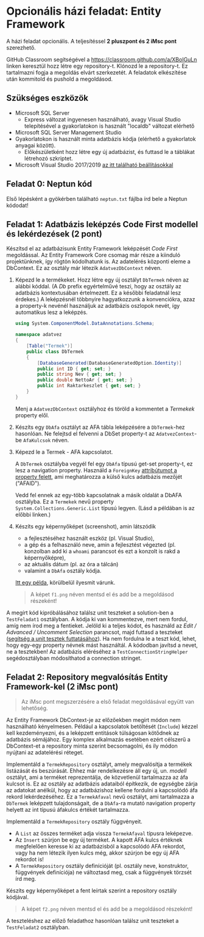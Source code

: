 # Opcionális házi feladat: Entity Framework

A házi feladat opcionális. A teljesítéssel **2 pluszpont és 2 iMsc pont** szerezhető.

GitHub Classroom segítségével a <https://classroom.github.com/a/XBoIGuLn> linken keresztül hozz létre egy repository-t. Klónozd le a repository-t. Ez tartalmazni fogja a megoldás elvárt szerkezetét. A feladatok elkészítése után kommitold és pushold a megoldásod.

## Szükséges eszközök

- Microsoft SQL Server
  - Express változat ingyenesen használható, avagy Visual Studio telepítésével a gyakorlatokon is használt "localdb" változat elérhető
- Microsoft SQL Server Management Studio
- Gyakorlatokon is használt minta adatbázis kódja (elérhető a gyakorlatok anyagai között).
  - Előkészületként hozz létre egy új adatbázist, és futtasd le a táblákat létrehozó szkriptet.
- Microsoft Visual Studio 2017/2019 [az itt található beállításokkal](VisualStudio-install.md)

## Feladat 0: Neptun kód

Első lépésként a gyökérben található `neptun.txt` fájlba írd bele a Neptun kódodat!

## Feladat 1: Adatbázis leképzés Code First modellel és lekérdezések (2 pont)

Készítsd el az adatbázisunk Entity Framework leképzését _Code First_ megoldással. Az Entity Framework Core csomag már része a kiinduló projektünknek, így rögtön kódolhatunk is. Az adatelérés központi eleme a DbContext. Ez az osztály már létezik `AdatvezDbContext` néven.

1. Képezd le a termékeket. Hozz létre egy új osztályt `DbTermek` néven az alábbi kóddal. (A _Db_ prefix egyértelművé teszi, hogy az osztály az adatbázis kontextusában értelmezett. Ez a későbbi feladatnál lesz érdekes.) A leképzésnél többnyire hagyatkozzunk a konvenciókra, azaz a property-k nevénél használjuk az adatbázis oszlopok nevét, így automatikus lesz a leképzés.

   ```C#
   using System.ComponentModel.DataAnnotations.Schema;

   namespace adatvez
   {
       [Table("Termek")]
       public class DbTermek
       {
           [DatabaseGenerated(DatabaseGeneratedOption.Identity)]
           public int ID { get; set; }
           public string Nev { get; set; }
           public double NettoAr { get; set; }
           public int Raktarkeszlet { get; set; }
       }
   }
   ```

   Menj a `AdatvezDbContext` osztályhoz és töröld a kommentet a _Termekek_ property elől.

1. Készíts egy `DbAfa` osztályt az AFA tábla leképzésére a `DbTermek`-hez hasonlóan. Ne felejtsd el felvenni a DbSet property-t az `AdatvezContext`-be `AfaKulcsok` néven.

1. Képezd le a Termek - AFA kapcsolatot.

   A `DbTermek` osztályba vegyél fel egy `DbAfa` típusú get-set property-t, ez lesz a navigation property. Használd a `ForeignKey` [attribútumot a property felett](https://docs.microsoft.com/en-us/ef/core/modeling/relationships#foreignkey), ami meghatározza a külső kulcs adatbázis mezőjét ("AFAID").

   Vedd fel ennek az egy-több kapcsolatnak a másik oldalát a DbAFA osztályba. Ez a `Termekek` nevű property `System.Collections.Generic.List` típusú legyen. (Lásd a példában is az előbbi linken.)

1. Készíts egy képernyőképet (screenshot), amin látszódik

   - a fejlesztéséhez használt eszköz (pl. Visual Studio),
   - a gép és a felhasználó neve, amin a fejlesztést végezted (pl. konzolban add ki a `whoami` parancsot és ezt a konzolt is rakd a képernyőképre),
   - az aktuális dátum (pl. az óra a tálcán)
   - valamint a `DbAfa` osztály kódja.

   [Itt egy példa](img/img-screenshot-pl-vs.png), körülbelül ilyesmit várunk.

   > A képet `f1.png` néven mentsd el és add be a megoldásod részeként!

A megírt kód kipróbálásához találsz unit teszteket a solution-ben a `TestFeladat1` osztályban. A kódja ki van kommentezve, mert nem fordul, amíg nem írod meg a fentieket. Jelöld ki a teljes kódot, és használd az _Edit / Advanced / Uncomment Selection_ parancsot, majd futtasd a teszteket ([segítség a unit tesztek futtatásához](https://docs.microsoft.com/en-us/visualstudio/test/run-unit-tests-with-test-explorer?view=vs-2019)). Ha nem fordulna le a teszt kód, lehet, hogy egy-egy property névnek mást használtál. A kódodban javítsd a nevet, ne a tesztekben! Az adatbázis eléréséhez a `TestConnectionStringHelper` segédosztályban módosíthatod a connection stringet.

## Feladat 2: Repository megvalósítás Entity Framework-kel (2 iMsc pont)

> Az iMsc pont megszerzésére a első feladat megoldásával együtt van lehetőség.

Az Entity Framework DbContext-je az előzőekben megírt módon nem használható kényelmesen. Például a kapcsolatok betöltését (`Include`) kézzel kell kezdeményezni, és a leképzett entitások túlságosan kötődnek az adatbázis sémájához. Egy komplex alkalmazás esetében ezért célszerű a DbContext-et a repository minta szerint becsomagolni, és ily módon nyújtani az adatelérési réteget.

Implementáld a `TermekRepository` osztályt, amely megvalósítja a termékek listázását és beszúrását. Ehhez már rendelkezésre áll egy új, un. _modell_ osztályt, ami a terméket reprezentálja, de közvetlenül tartalmazza az áfa kulcsot is. Ez az osztály az adatbázis adataiból építkezik, de egységbe zárja az adatokat anélkül, hogy az adatbázishoz kellene fordulni a kapcsolódó áfa rekord lekérdezéséhez. Ez a `TermekAfaval` nevű osztályt, ami tartalmazza a `DbTermek` leképzett tulajdonságait, de a `DbAfa`-ra mutató navigation property helyett az int típusú áfakulcs értékét tartalmazza.

Implementáld a `TermekRepository` osztály függvényeit.

- A `List` az összes terméket adja vissza `TermekAfaval` típusra leképezve.
- Az `Insert` szúrjon be egy új terméket. A kapott ÁFA kulcs értéknek megfelelően keresse ki az adatbázisból a kapcsolódó AFA rekordot, vagy ha nem létezik ilyen kulcs még, akkor szúrjon be egy új AFA rekordot is!
- A `TermekRepository` osztály definícióját (pl. osztály neve, konstruktor, függvények definíciója) ne változtasd meg, csak a függvények törzsét írd meg.

Készíts egy képernyőképet a fent leírtak szerint a repository osztály kódjával.

> A képet `f2.png` néven mentsd el és add be a megoldásod részeként!

A teszteléshez az előző feladathoz hasonlóan találsz unit teszteket a `TestFeladat2` osztályban.
